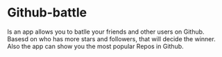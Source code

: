 # Github-battle
Is an app allows you to batlle your friends and other users on Github. Basesd on who has more stars and followers, that will decide the winner. Also the app can show you the most popular Repos in Github.
